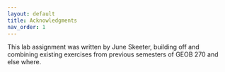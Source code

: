 ```yaml
---
layout: default
title: Acknowledgments
nav_order: 1
---
```


This lab assignment was written by June Skeeter, building off and combining existing exercises from previous semesters of GEOB 270 and else where.